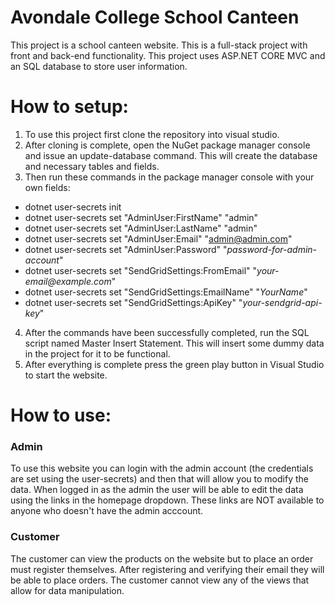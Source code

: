 # Avondale College School Canteen
This project is a school canteen website. This is a full-stack project with front and back-end functionality. This project uses ASP.NET CORE MVC and an SQL database to store user information. 

# How to setup:
1.	To use this project first clone the repository into visual studio.
2.	After cloning is complete, open the NuGet package manager console and issue an update-database command. This will create the database and necessary tables and fields.
3.	Then run these commands in the package manager console with your own fields: 
- dotnet user-secrets init
- dotnet user-secrets set "AdminUser:FirstName" "admin"
- dotnet user-secrets set "AdminUser:LastName" "admin"
- dotnet user-secrets set "AdminUser:Email" "admin@admin.com"
- dotnet user-secrets set "AdminUser:Password" "_password-for-admin-account_"
- dotnet user-secrets set "SendGridSettings:FromEmail" "_your-email@example.com_"
- dotnet user-secrets set "SendGridSettings:EmailName" "_YourName_"
- dotnet user-secrets set "SendGridSettings:ApiKey" "_your-sendgrid-api-key_"
4.	After the commands have been successfully completed, run the SQL script named Master Insert Statement. This will insert some dummy data in the project for it to be functional.
5.	After everything is complete press the green play button in Visual Studio to start the website.

# How to use:

### Admin
To use this website you can login with the admin account (the credentials are set using the user-secrets) and then that will allow you to modify the data. When logged in as the admin the user will be able to edit the data using the links in the homepage dropdown.
These links are NOT available to anyone who doesn't have the admin acccount.

### Customer
The customer can view the products on the website but to place an order must register themselves. After registering and verifying their email they will be able to place orders.
The customer cannot view any of the views that allow for data manipulation.
